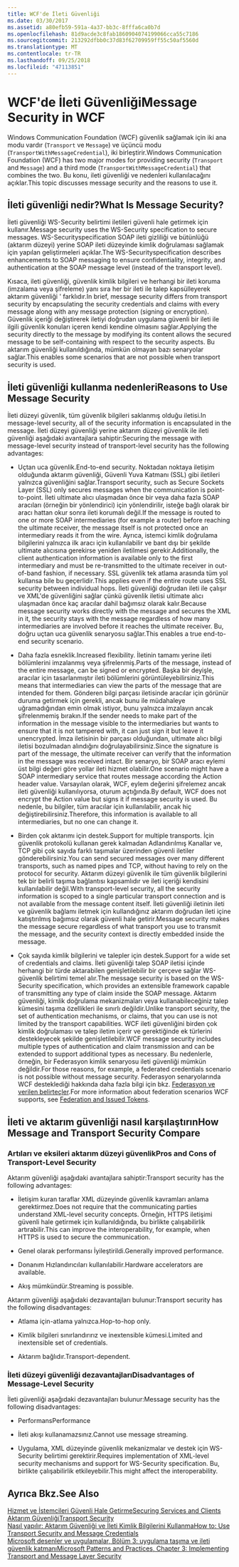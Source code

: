 ```yaml
---
title: WCF'de İleti Güvenliği
ms.date: 03/30/2017
ms.assetid: a80efb59-591a-4a37-bb3c-8fffa6ca0b7d
ms.openlocfilehash: 81d9acde3c8fab1860904074199066cca55c7186
ms.sourcegitcommit: 213292dfbb0c37d83f62709959ff55c50af5560d
ms.translationtype: MT
ms.contentlocale: tr-TR
ms.lasthandoff: 09/25/2018
ms.locfileid: "47113851"
---
```

# <a name="message-security-in-wcf"></a><span data-ttu-id="b0059-102">WCF'de İleti Güvenliği</span><span class="sxs-lookup"><span data-stu-id="b0059-102">Message Security in WCF</span></span>
<span data-ttu-id="b0059-103">Windows Communication Foundation (WCF) güvenlik sağlamak için iki ana modu vardır (`Transport` ve `Message`) ve üçüncü modu (`TransportWithMessageCredential`), iki birleştirir.</span><span class="sxs-lookup"><span data-stu-id="b0059-103">Windows Communication Foundation (WCF) has two major modes for providing security (`Transport` and `Message`) and a third mode (`TransportWithMessageCredential`) that combines the two.</span></span> <span data-ttu-id="b0059-104">Bu konu, ileti güvenliği ve nedenleri kullanılacağını açıklar.</span><span class="sxs-lookup"><span data-stu-id="b0059-104">This topic discusses message security and the reasons to use it.</span></span>  
  
## <a name="what-is-message-security"></a><span data-ttu-id="b0059-105">İleti güvenliği nedir?</span><span class="sxs-lookup"><span data-stu-id="b0059-105">What Is Message Security?</span></span>  
 <span data-ttu-id="b0059-106">İleti güvenliği WS-Security belirtimi iletileri güvenli hale getirmek için kullanır.</span><span class="sxs-lookup"><span data-stu-id="b0059-106">Message security uses the WS-Security specification to secure messages.</span></span> <span data-ttu-id="b0059-107">WS-Securityspecification SOAP ileti gizliliği ve bütünlüğü (aktarım düzeyi) yerine SOAP ileti düzeyinde kimlik doğrulaması sağlamak için yapılan geliştirmeleri açıklar.</span><span class="sxs-lookup"><span data-stu-id="b0059-107">The WS-Securityspecification describes enhancements to SOAP messaging to ensure confidentiality, integrity, and authentication at the SOAP message level (instead of the transport level).</span></span>  
  
 <span data-ttu-id="b0059-108">Kısaca, ileti güvenliği, güvenlik kimlik bilgileri ve herhangi bir ileti koruma (imzalama veya şifreleme) yanı sıra her bir ileti ile talep kapsülleyerek aktarım güvenliği ' farklıdır.</span><span class="sxs-lookup"><span data-stu-id="b0059-108">In brief, message security differs from transport security by encapsulating the security credentials and claims with every message along with any message protection (signing or encryption).</span></span> <span data-ttu-id="b0059-109">Güvenlik içeriği değiştirerek iletiyi doğrudan uygulama güvenli bir ileti ile ilgili güvenlik konuları içeren kendi kendine olmasını sağlar.</span><span class="sxs-lookup"><span data-stu-id="b0059-109">Applying the security directly to the message by modifying its content allows the secured message to be self-containing with respect to the security aspects.</span></span> <span data-ttu-id="b0059-110">Bu aktarım güvenliği kullanıldığında, mümkün olmayan bazı senaryolar sağlar.</span><span class="sxs-lookup"><span data-stu-id="b0059-110">This enables some scenarios that are not possible when transport security is used.</span></span>  
  
## <a name="reasons-to-use-message-security"></a><span data-ttu-id="b0059-111">İleti güvenliği kullanma nedenleri</span><span class="sxs-lookup"><span data-stu-id="b0059-111">Reasons to Use Message Security</span></span>  
 <span data-ttu-id="b0059-112">İleti düzeyi güvenlik, tüm güvenlik bilgileri saklanmış olduğu iletisi.</span><span class="sxs-lookup"><span data-stu-id="b0059-112">In message-level security, all of the security information is encapsulated in the message.</span></span> <span data-ttu-id="b0059-113">İleti düzeyi güvenliği yerine aktarım düzeyi güvenlik ile ileti güvenliği aşağıdaki avantajlara sahiptir:</span><span class="sxs-lookup"><span data-stu-id="b0059-113">Securing the message with message-level security instead of transport-level security has the following advantages:</span></span>  
  
-   <span data-ttu-id="b0059-114">Uçtan uca güvenlik.</span><span class="sxs-lookup"><span data-stu-id="b0059-114">End-to-end security.</span></span> <span data-ttu-id="b0059-115">Noktadan noktaya iletişim olduğunda aktarım güvenliği, Güvenli Yuva Katmanı (SSL) gibi iletileri yalnızca güvenliğini sağlar.</span><span class="sxs-lookup"><span data-stu-id="b0059-115">Transport security, such as Secure Sockets Layer (SSL) only secures messages when the communication is point-to-point.</span></span> <span data-ttu-id="b0059-116">İleti ultimate alıcı ulaşmadan önce bir veya daha fazla SOAP aracıları (örneğin bir yönlendirici) için yönlendirilir, isteğe bağlı olarak bir aracı hattan okur sonra ileti korumalı değil.</span><span class="sxs-lookup"><span data-stu-id="b0059-116">If the message is routed to one or more SOAP intermediaries (for example a router) before reaching the ultimate receiver, the message itself is not protected once an intermediary reads it from the wire.</span></span> <span data-ttu-id="b0059-117">Ayrıca, istemci kimlik doğrulama bilgilerini yalnızca ilk aracı için kullanılabilir ve bant dışı bir şekilde ultimate alıcısına gerekirse yeniden iletilmesi gerekir.</span><span class="sxs-lookup"><span data-stu-id="b0059-117">Additionally, the client authentication information is available only to the first intermediary and must be re-transmitted to the ultimate receiver in out-of-band fashion, if necessary.</span></span> <span data-ttu-id="b0059-118">SSL güvenlik tek atlama arasında tüm yol kullansa bile bu geçerlidir.</span><span class="sxs-lookup"><span data-stu-id="b0059-118">This applies even if the entire route uses SSL security between individual hops.</span></span> <span data-ttu-id="b0059-119">İleti güvenliği doğrudan ileti ile çalışır ve XML'de güvenliğini sağlar çünkü güvenlik iletisi ultimate alıcı ulaşmadan önce kaç aracılar dahil bağımsız olarak kalır.</span><span class="sxs-lookup"><span data-stu-id="b0059-119">Because message security works directly with the message and secures the XML in it, the security stays with the message regardless of how many intermediaries are involved before it reaches the ultimate receiver.</span></span> <span data-ttu-id="b0059-120">Bu, doğru uçtan uca güvenlik senaryosu sağlar.</span><span class="sxs-lookup"><span data-stu-id="b0059-120">This enables a true end-to-end security scenario.</span></span>  
  
-   <span data-ttu-id="b0059-121">Daha fazla esneklik.</span><span class="sxs-lookup"><span data-stu-id="b0059-121">Increased flexibility.</span></span> <span data-ttu-id="b0059-122">İletinin tamamı yerine ileti bölümlerini imzalanmış veya şifrelenmiş.</span><span class="sxs-lookup"><span data-stu-id="b0059-122">Parts of the message, instead of the entire message, can be signed or encrypted.</span></span> <span data-ttu-id="b0059-123">Başka bir deyişle, aracılar için tasarlanmıştır ileti bölümlerini görüntüleyebilirsiniz.</span><span class="sxs-lookup"><span data-stu-id="b0059-123">This means that intermediaries can view the parts of the message that are intended for them.</span></span> <span data-ttu-id="b0059-124">Gönderen bilgi parçası iletisinde aracılar için görünür duruma getirmek için gerekli, ancak bunu ile müdahaleye uğramadığından emin olmak istiyor, bunu yalnızca imzalayın ancak şifrelenmemiş bırakın.</span><span class="sxs-lookup"><span data-stu-id="b0059-124">If the sender needs to make part of the information in the message visible to the intermediaries but wants to ensure that it is not tampered with, it can just sign it but leave it unencrypted.</span></span> <span data-ttu-id="b0059-125">İmza iletisinin bir parçası olduğundan, ultimate alıcı bilgi iletisi bozulmadan alındığını doğrulayabilirsiniz.</span><span class="sxs-lookup"><span data-stu-id="b0059-125">Since the signature is part of the message, the ultimate receiver can verify that the information in the message was received intact.</span></span> <span data-ttu-id="b0059-126">Bir senaryo, bir SOAP aracı eylemi üst bilgi değeri göre yollar ileti hizmet olabilir.</span><span class="sxs-lookup"><span data-stu-id="b0059-126">One scenario might have a SOAP intermediary service that routes message according the Action header value.</span></span> <span data-ttu-id="b0059-127">Varsayılan olarak, WCF, eylem değerini şifrelemez ancak ileti güvenliği kullanılıyorsa, oturum açtığında.</span><span class="sxs-lookup"><span data-stu-id="b0059-127">By default, WCF does not encrypt the Action value but signs it if message security is used.</span></span> <span data-ttu-id="b0059-128">Bu nedenle, bu bilgiler, tüm aracılar için kullanılabilir, ancak hiç değiştirebilirsiniz.</span><span class="sxs-lookup"><span data-stu-id="b0059-128">Therefore, this information is available to all intermediaries, but no one can change it.</span></span>  
  
-   <span data-ttu-id="b0059-129">Birden çok aktarımı için destek.</span><span class="sxs-lookup"><span data-stu-id="b0059-129">Support for multiple transports.</span></span> <span data-ttu-id="b0059-130">İçin güvenlik protokolü kullanan gerek kalmadan Adlandırılmış Kanallar ve, TCP gibi çok sayıda farklı taşımalar üzerinden güvenli iletiler gönderebilirsiniz.</span><span class="sxs-lookup"><span data-stu-id="b0059-130">You can send secured messages over many different transports, such as named pipes and TCP, without having to rely on the protocol for security.</span></span> <span data-ttu-id="b0059-131">Aktarım düzeyi güvenlik ile tüm güvenlik bilgilerini tek bir belirli taşıma bağlantısı kapsamlıdır ve ileti içeriği kendisini kullanılabilir değil.</span><span class="sxs-lookup"><span data-stu-id="b0059-131">With transport-level security, all the security information is scoped to a single particular transport connection and is not available from the message content itself.</span></span> <span data-ttu-id="b0059-132">İleti güvenliği iletinin ileti ve güvenlik bağlamı iletmek için kullandığınız aktarım doğrudan ileti içine katıştırılmış bağımsız olarak güvenli hale getirir.</span><span class="sxs-lookup"><span data-stu-id="b0059-132">Message security makes the message secure regardless of what transport you use to transmit the message, and the security context is directly embedded inside the message.</span></span>  
  
-   <span data-ttu-id="b0059-133">Çok sayıda kimlik bilgilerini ve talepler için destek.</span><span class="sxs-lookup"><span data-stu-id="b0059-133">Support for a wide set of credentials and claims.</span></span> <span data-ttu-id="b0059-134">İleti güvenliği talep SOAP iletisi içinde herhangi bir türde aktarabilen genişletilebilir bir çerçeve sağlar WS-güvenlik belirtimi temel alır.</span><span class="sxs-lookup"><span data-stu-id="b0059-134">The message security is based on the WS-Security specification, which provides an extensible framework capable of transmitting any type of claim inside the SOAP message.</span></span> <span data-ttu-id="b0059-135">Aktarım güvenliği, kimlik doğrulama mekanizmaları veya kullanabileceğiniz talep kümesini taşıma özellikleri ile sınırlı değildir.</span><span class="sxs-lookup"><span data-stu-id="b0059-135">Unlike transport security, the set of authentication mechanisms, or claims, that you can use is not limited by the transport capabilities.</span></span> <span data-ttu-id="b0059-136">WCF ileti güvenliğini birden çok kimlik doğrulaması ve talep iletim içerir ve gerektiğinde ek türlerini destekleyecek şekilde genişletilebilir.</span><span class="sxs-lookup"><span data-stu-id="b0059-136">WCF message security includes multiple types of authentication and claim transmission and can be extended to support additional types as necessary.</span></span> <span data-ttu-id="b0059-137">Bu nedenlerle, örneğin, bir Federasyon kimlik senaryosu ileti güvenliği mümkün değildir.</span><span class="sxs-lookup"><span data-stu-id="b0059-137">For those reasons, for example, a federated credentials scenario is not possible without message security.</span></span> <span data-ttu-id="b0059-138">Federasyon senaryolarında WCF desteklediği hakkında daha fazla bilgi için bkz. [Federasyon ve verilen belirteçler](../../../../docs/framework/wcf/feature-details/federation-and-issued-tokens.md).</span><span class="sxs-lookup"><span data-stu-id="b0059-138">For more information about federation scenarios WCF supports, see [Federation and Issued Tokens](../../../../docs/framework/wcf/feature-details/federation-and-issued-tokens.md).</span></span>  
  
## <a name="how-message-and-transport-security-compare"></a><span data-ttu-id="b0059-139">İleti ve aktarım güvenliği nasıl karşılaştırın</span><span class="sxs-lookup"><span data-stu-id="b0059-139">How Message and Transport Security Compare</span></span>  
  
### <a name="pros-and-cons-of-transport-level-security"></a><span data-ttu-id="b0059-140">Artıları ve eksileri aktarım düzeyi güvenlik</span><span class="sxs-lookup"><span data-stu-id="b0059-140">Pros and Cons of Transport-Level Security</span></span>  
 <span data-ttu-id="b0059-141">Aktarım güvenliği aşağıdaki avantajlara sahiptir:</span><span class="sxs-lookup"><span data-stu-id="b0059-141">Transport security has the following advantages:</span></span>  
  
-   <span data-ttu-id="b0059-142">İletişim kuran taraflar XML düzeyinde güvenlik kavramları anlama gerektirmez.</span><span class="sxs-lookup"><span data-stu-id="b0059-142">Does not require that the communicating parties understand XML-level security concepts.</span></span> <span data-ttu-id="b0059-143">Örneğin, HTTPS iletişimi güvenli hale getirmek için kullanıldığında, bu birlikte çalışabilirlik artırabilir.</span><span class="sxs-lookup"><span data-stu-id="b0059-143">This can improve the interoperability, for example, when HTTPS is used to secure the communication.</span></span>  
  
-   <span data-ttu-id="b0059-144">Genel olarak performansı İyileştirildi.</span><span class="sxs-lookup"><span data-stu-id="b0059-144">Generally improved performance.</span></span>  
  
-   <span data-ttu-id="b0059-145">Donanım Hızlandırıcıları kullanılabilir.</span><span class="sxs-lookup"><span data-stu-id="b0059-145">Hardware accelerators are available.</span></span>  
  
-   <span data-ttu-id="b0059-146">Akış mümkündür.</span><span class="sxs-lookup"><span data-stu-id="b0059-146">Streaming is possible.</span></span>  
  
 <span data-ttu-id="b0059-147">Aktarım güvenliği aşağıdaki dezavantajları bulunur:</span><span class="sxs-lookup"><span data-stu-id="b0059-147">Transport security has the following disadvantages:</span></span>  
  
-   <span data-ttu-id="b0059-148">Atlama için-atlama yalnızca.</span><span class="sxs-lookup"><span data-stu-id="b0059-148">Hop-to-hop only.</span></span>  
  
-   <span data-ttu-id="b0059-149">Kimlik bilgileri sınırlandırırız ve inextensible kümesi.</span><span class="sxs-lookup"><span data-stu-id="b0059-149">Limited and inextensible set of credentials.</span></span>  
  
-   <span data-ttu-id="b0059-150">Aktarım bağlıdır.</span><span class="sxs-lookup"><span data-stu-id="b0059-150">Transport-dependent.</span></span>  
  
### <a name="disadvantages-of-message-level-security"></a><span data-ttu-id="b0059-151">İleti düzeyi güvenliği dezavantajları</span><span class="sxs-lookup"><span data-stu-id="b0059-151">Disadvantages of Message-Level Security</span></span>  
 <span data-ttu-id="b0059-152">İleti güvenliği aşağıdaki dezavantajları bulunur:</span><span class="sxs-lookup"><span data-stu-id="b0059-152">Message security has the following disadvantages:</span></span>  
  
-   <span data-ttu-id="b0059-153">Performans</span><span class="sxs-lookup"><span data-stu-id="b0059-153">Performance</span></span>  
  
-   <span data-ttu-id="b0059-154">İleti akışı kullanamazsınız.</span><span class="sxs-lookup"><span data-stu-id="b0059-154">Cannot use message streaming.</span></span>  
  
-   <span data-ttu-id="b0059-155">Uygulama, XML düzeyinde güvenlik mekanizmalar ve destek için WS-Security belirtimi gerektirir.</span><span class="sxs-lookup"><span data-stu-id="b0059-155">Requires implementation of XML-level security mechanisms and support for WS-Security specification.</span></span> <span data-ttu-id="b0059-156">Bu, birlikte çalışabilirlik etkileyebilir.</span><span class="sxs-lookup"><span data-stu-id="b0059-156">This might affect the interoperability.</span></span>  
  
## <a name="see-also"></a><span data-ttu-id="b0059-157">Ayrıca Bkz.</span><span class="sxs-lookup"><span data-stu-id="b0059-157">See Also</span></span>  
 [<span data-ttu-id="b0059-158">Hizmet ve İstemcileri Güvenli Hale Getirme</span><span class="sxs-lookup"><span data-stu-id="b0059-158">Securing Services and Clients</span></span>](../../../../docs/framework/wcf/feature-details/securing-services-and-clients.md)  
 [<span data-ttu-id="b0059-159">Aktarım Güvenliği</span><span class="sxs-lookup"><span data-stu-id="b0059-159">Transport Security</span></span>](../../../../docs/framework/wcf/feature-details/transport-security.md)  
 [<span data-ttu-id="b0059-160">Nasıl yapılır: Aktarım Güvenliği ve İleti Kimlik Bilgilerini Kullanma</span><span class="sxs-lookup"><span data-stu-id="b0059-160">How to: Use Transport Security and Message Credentials</span></span>](../../../../docs/framework/wcf/feature-details/how-to-use-transport-security-and-message-credentials.md)  
 [<span data-ttu-id="b0059-161">Microsoft desenler ve uygulamalar, Bölüm 3: uygulama taşıma ve ileti güvenlik katmanı</span><span class="sxs-lookup"><span data-stu-id="b0059-161">Microsoft Patterns and Practices, Chapter 3: Implementing Transport and Message Layer Security</span></span>](https://go.microsoft.com/fwlink/?LinkId=88897)
